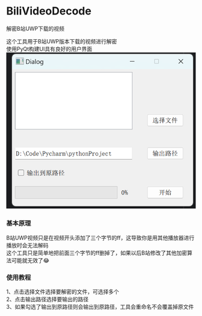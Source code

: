# BiliVideoDecode
解密B站UWP下载的视频

这个工具用于B站UWP版本下载的视频进行解密\
使用PyQt构建UI具有良好的用户界面\
![image](https://github.com/Windowsxp002/BiliVideoDecode/blob/main/Photos/%E4%B8%BB%E7%95%8C%E9%9D%A2.png)
### 基本原理
B站UWP视频只是在视频开头添加了三个字节的ff，这导致你是用其他播放器进行播放时会无法解码\
这个工具只是简单地把前面三个字节的ff删掉了，如果以后B站修改了其他加密算法可能就无效了😂
### 使用教程
1、点击选择文件选择要解密的文件，可选择多个\
2、点击输出路径选择要输出的路径\
3、如果勾选了输出到原路径则会输出到原路径，工具会重命名不会覆盖掉原文件
